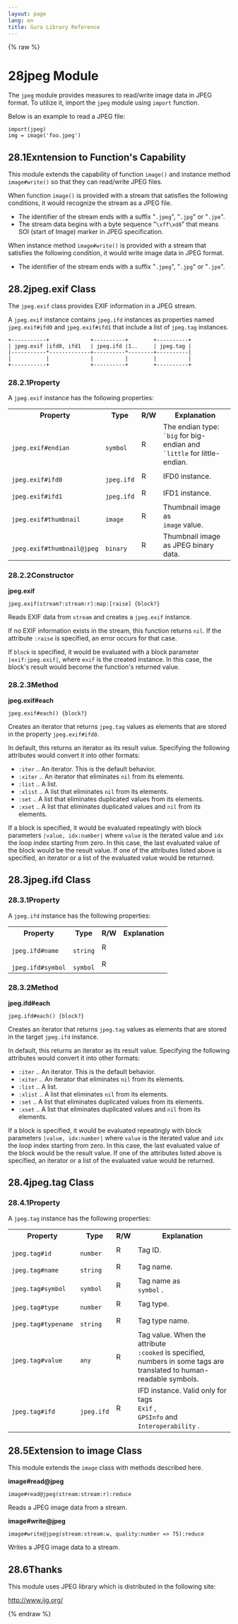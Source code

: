 ```yaml
---
layout: page
lang: en
title: Gura Library Reference
---
```


{% raw %}
<h1><span class="caption-index-1">28</span><a name="anchor-28"></a>jpeg Module</h1>
<p>
The <code>jpeg</code> module provides measures to read/write image data in JPEG format. To utilize it, import the <code>jpeg</code> module using <code>import</code> function.
</p>
<p>
Below is an example to read a JPEG file:
</p>
<pre><code>import(jpeg)
img = image('foo.jpeg')
</code></pre>
<h2><span class="caption-index-2">28.1</span><a name="anchor-28-1"></a>Exntension to Function's Capability</h2>
<p>
This module extends the capability of function <code>image()</code> and instance method <code>image#write()</code> so that they can read/write JPEG files.
</p>
<p>
When function <code>image()</code> is provided with a stream that satisfies the following conditions, it would recognize the stream as a JPEG file.
</p>
<ul>
<li>The identifier of the stream ends with a suffix "<code>.jpeg</code>", "<code>.jpg</code>" or "<code>.jpe</code>".</li>
<li>The stream data begins with a byte sequence "<code>\xff\xd8</code>" that means SOI (start of Image) marker in JPEG specification.</li>
</ul>
<p>
When instance method <code>image#write()</code> is provided with a stream that satisfies the following condition, it would write image data in JPEG format.
</p>
<ul>
<li>The identifier of the stream ends with a suffix "<code>.jpeg</code>", "<code>.jpg</code>" or "<code>.jpe</code>".</li>
</ul>
<h2><span class="caption-index-2">28.2</span><a name="anchor-28-2"></a>jpeg.exif Class</h2>
<p>
The <code>jpeg.exif</code> class provides EXIF information in a JPEG stream.
</p>
<p>
A <code>jpeg.exif</code> instance contains <code>jpeg.ifd</code> instances as properties named <code>jpeg.exif#ifd0</code> and <code>jpeg.exif#ifd1</code> that include a list of <code>jpeg.tag</code> instances.
</p>
<pre><code>+-----------+             +----------+        +----------+
| jpeg.exif |ifd0, ifd1   | jpeg.ifd |1..     | jpeg.tag |
|-----------*-------------+----------*--------+----------|
|           |             |          |        |          |
+-----------+             +----------+        +----------+
</code></pre>
<h3><span class="caption-index-3">28.2.1</span><a name="anchor-28-2-1"></a>Property</h3>
<p>
A <code>jpeg.exif</code> instance has the following properties:
</p>
<p>
<table>

<tr>
<th>
Property</th>
<th>
Type</th>
<th>
R/W</th>
<th>
Explanation</th>
</tr>


<tr>
<td>
<code>
jpeg.exif#endian</code>
</td>
<td>
<code>
symbol</code>
</td>
<td>
R</td>

<td>
The endian type: <code>
`big</code>
 for big-endian and
<code>
`little</code>
 for little-endian.</td>
</tr>


<tr>
<td>
<code>
jpeg.exif#ifd0</code>
</td>
<td>
<code>
jpeg.ifd</code>
</td>
<td>
R</td>

<td>
IFD0 instance.</td>
</tr>


<tr>
<td>
<code>
jpeg.exif#ifd1</code>
</td>
<td>
<code>
jpeg.ifd</code>
</td>
<td>
R</td>

<td>
IFD1 instance.</td>
</tr>


<tr>
<td>
<code>
jpeg.exif#thumbnail</code>
</td>
<td>
<code>
image</code>
</td>
<td>
R</td>

<td>
Thumbnail image as <code>
image</code>
 value.</td>
</tr>


<tr>
<td>
<code>
jpeg.exif#thumbnail@jpeg</code>
</td>
<td>
<code>
binary</code>
</td>
<td>
R</td>

<td>
Thumbnail image as JPEG binary data.</td>
</tr>


</table>

</p>
<h3><span class="caption-index-3">28.2.2</span><a name="anchor-28-2-2"></a>Constructor</h3>
<p>
<strong>jpeg.exif</strong>
</p>
<p>
<code>jpeg.exif(stream?:stream:r):map:[raise] {block?}</code>
</p>
<p>
Reads EXIF data from <code>stream</code> and creates a <code>jpeg.exif</code> instance.
</p>
<p>
If no EXIF information exists in the stream, this function returns <code>nil</code>. If the attribute <code>:raise</code> is specified, an error occurs for that case.
</p>
<p>
If <code>block</code> is specified, it would be evaluated with a block parameter <code>|exif:jpeg.exif|</code>, where <code>exif</code> is the created instance. In this case, the block's result would become the function's returned value.
</p>
<h3><span class="caption-index-3">28.2.3</span><a name="anchor-28-2-3"></a>Method</h3>
<p>
<strong>jpeg.exif#each</strong>
</p>
<p>
<code>jpeg.exif#each() {block?}</code>
</p>
<p>
Creates an iterator that returns <code>jpeg.tag</code> values as elements that are stored in the property <code>jpeg.exif#ifd0</code>.
</p>
<p>
In default, this returns an iterator as its result value. Specifying the following attributes would convert it into other formats:
</p>
<ul>
<li><code>:iter</code> .. An iterator. This is the default behavior.</li>
<li><code>:xiter</code> .. An iterator that eliminates <code>nil</code> from its elements.</li>
<li><code>:list</code> .. A list.</li>
<li><code>:xlist</code> .. A list that eliminates <code>nil</code> from its elements.</li>
<li><code>:set</code> ..  A list that eliminates duplicated values from its elements.</li>
<li><code>:xset</code> .. A list that eliminates duplicated values and <code>nil</code> from its elements.</li>
</ul>
<p>
If a block is specified, it would be evaluated repeatingly with block parameters <code>|value, idx:number|</code> where <code>value</code> is the iterated value and <code>idx</code> the loop index starting from zero. In this case, the last evaluated value of the block would be the result value. If one of the attributes listed above is specified, an iterator or a list of the evaluated value would be returned.
</p>
<h2><span class="caption-index-2">28.3</span><a name="anchor-28-3"></a>jpeg.ifd Class</h2>
<h3><span class="caption-index-3">28.3.1</span><a name="anchor-28-3-1"></a>Property</h3>
<p>
A <code>jpeg.ifd</code> instance has the following properties:
</p>
<p>
<table>

<tr>
<th>
Property</th>
<th>
Type</th>
<th>
R/W</th>
<th>
Explanation</th>
</tr>


<tr>
<td>
<code>
jpeg.ifd#name</code>
</td>
<td>
<code>
string</code>
</td>
<td>
R</td>

<td>
</td>
</tr>


<tr>
<td>
<code>
jpeg.ifd#symbol</code>
</td>
<td>
<code>
symbol</code>
</td>
<td>
R</td>

<td>
</td>
</tr>


</table>

</p>
<h3><span class="caption-index-3">28.3.2</span><a name="anchor-28-3-2"></a>Method</h3>
<p>
<strong>jpeg.ifd#each</strong>
</p>
<p>
<code>jpeg.ifd#each() {block?}</code>
</p>
<p>
Creates an iterator that returns <code>jpeg.tag</code> values as elements that are stored in the target <code>jpeg.ifd</code> instance.
</p>
<p>
In default, this returns an iterator as its result value. Specifying the following attributes would convert it into other formats:
</p>
<ul>
<li><code>:iter</code> .. An iterator. This is the default behavior.</li>
<li><code>:xiter</code> .. An iterator that eliminates <code>nil</code> from its elements.</li>
<li><code>:list</code> .. A list.</li>
<li><code>:xlist</code> .. A list that eliminates <code>nil</code> from its elements.</li>
<li><code>:set</code> ..  A list that eliminates duplicated values from its elements.</li>
<li><code>:xset</code> .. A list that eliminates duplicated values and <code>nil</code> from its elements.</li>
</ul>
<p>
If a block is specified, it would be evaluated repeatingly with block parameters <code>|value, idx:number|</code> where <code>value</code> is the iterated value and <code>idx</code> the loop index starting from zero. In this case, the last evaluated value of the block would be the result value. If one of the attributes listed above is specified, an iterator or a list of the evaluated value would be returned.
</p>
<h2><span class="caption-index-2">28.4</span><a name="anchor-28-4"></a>jpeg.tag Class</h2>
<h3><span class="caption-index-3">28.4.1</span><a name="anchor-28-4-1"></a>Property</h3>
<p>
A <code>jpeg.tag</code> instance has the following properties:
</p>
<p>
<table>

<tr>
<th>
Property</th>
<th>
Type</th>
<th>
R/W</th>
<th>
Explanation</th>
</tr>


<tr>
<td>
<code>
jpeg.tag#id</code>
</td>
<td>
<code>
number</code>
</td>
<td>
R</td>

<td>
Tag ID.</td>
</tr>


<tr>
<td>
<code>
jpeg.tag#name</code>
</td>
<td>
<code>
string</code>
</td>
<td>
R</td>

<td>
Tag name.</td>
</tr>


<tr>
<td>
<code>
jpeg.tag#symbol</code>
</td>
<td>
<code>
symbol</code>
</td>
<td>
R</td>

<td>
Tag name as <code>
symbol</code>
.</td>
</tr>


<tr>
<td>
<code>
jpeg.tag#type</code>
</td>
<td>
<code>
number</code>
</td>
<td>
R</td>

<td>
Tag type.</td>
</tr>


<tr>
<td>
<code>
jpeg.tag#typename</code>
</td>
<td>
<code>
string</code>
</td>
<td>
R</td>

<td>
Tag type name.</td>
</tr>


<tr>
<td>
<code>
jpeg.tag#value</code>
</td>
<td>
<code>
any</code>
</td>
<td>
R</td>

<td>
Tag value. When the attribute <code>
:cooked</code>
 is specified,
numbers in some tags are translated to human-readable symbols.</td>
</tr>


<tr>
<td>
<code>
jpeg.tag#ifd</code>
</td>
<td>
<code>
jpeg.ifd</code>
</td>
<td>
R</td>

<td>
IFD instance. Valid only for tags <code>
Exif</code>
, <code>
GPSInfo</code>
 and
<code>
Interoperability</code>
.</td>
</tr>


</table>

</p>
<h2><span class="caption-index-2">28.5</span><a name="anchor-28-5"></a>Extension to image Class</h2>
<p>
This module extends the <code>image</code> class with methods described here.
</p>
<p>
<strong>image#read@jpeg</strong>
</p>
<p>
<code>image#read@jpeg(stream:stream:r):reduce</code>
</p>
<p>
Reads a JPEG image data from a stream.
</p>
<p>
<strong>image#write@jpeg</strong>
</p>
<p>
<code>image#write@jpeg(stream:stream:w, quality:number =&gt; 75):reduce</code>
</p>
<p>
Writes a JPEG image data to a stream.
</p>
<h2><span class="caption-index-2">28.6</span><a name="anchor-28-6"></a>Thanks</h2>
<p>
This module uses JPEG library which is distributed in the following site:
</p>
<p>
<a href="http://www.ijg.org/">http://www.ijg.org/</a>
</p>
<p />

{% endraw %}
